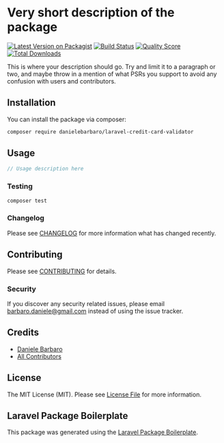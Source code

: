 # Very short description of the package

[![Latest Version on Packagist](https://img.shields.io/packagist/v/danielebarbaro/laravel-credit-card-validator.svg?style=flat-square)](https://packagist.org/packages/danielebarbaro/laravel-credit-card-validator)
[![Build Status](https://img.shields.io/travis/danielebarbaro/laravel-credit-card-validator/master.svg?style=flat-square)](https://travis-ci.org/danielebarbaro/laravel-credit-card-validator)
[![Quality Score](https://img.shields.io/scrutinizer/g/danielebarbaro/laravel-credit-card-validator.svg?style=flat-square)](https://scrutinizer-ci.com/g/danielebarbaro/laravel-credit-card-validator)
[![Total Downloads](https://img.shields.io/packagist/dt/danielebarbaro/laravel-credit-card-validator.svg?style=flat-square)](https://packagist.org/packages/danielebarbaro/laravel-credit-card-validator)

This is where your description should go. Try and limit it to a paragraph or two, and maybe throw in a mention of what PSRs you support to avoid any confusion with users and contributors.

## Installation

You can install the package via composer:

```bash
composer require danielebarbaro/laravel-credit-card-validator
```

## Usage

``` php
// Usage description here
```

### Testing

``` bash
composer test
```

### Changelog

Please see [CHANGELOG](CHANGELOG.md) for more information what has changed recently.

## Contributing

Please see [CONTRIBUTING](CONTRIBUTING.md) for details.

### Security

If you discover any security related issues, please email barbaro.daniele@gmail.com instead of using the issue tracker.

## Credits

- [Daniele Barbaro](https://github.com/danielebarbaro)
- [All Contributors](../../contributors)

## License

The MIT License (MIT). Please see [License File](LICENSE.md) for more information.

## Laravel Package Boilerplate

This package was generated using the [Laravel Package Boilerplate](https://laravelpackageboilerplate.com).
